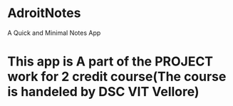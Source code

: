 # AdroitNotes
A Quick and Minimal Notes App
<h1> This app is A part of the PROJECT work for 2 credit course(The course is handeled by DSC VIT Vellore)</h1>
